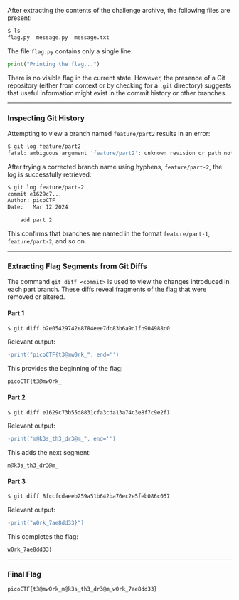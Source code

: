 

After extracting the contents of the challenge archive, the following files are present:

```bash
$ ls
flag.py  message.py  message.txt
```

The file `flag.py` contains only a single line:

```python
print("Printing the flag...")
```

There is no visible flag in the current state. However, the presence of a Git repository (either from context or by checking for a `.git` directory) suggests that useful information might exist in the commit history or other branches.

---

### Inspecting Git History

Attempting to view a branch named `feature/part2` results in an error:

```bash
$ git log feature/part2
fatal: ambiguous argument 'feature/part2': unknown revision or path not in the working tree.
```

After trying a corrected branch name using hyphens, `feature/part-2`, the log is successfully retrieved:

```bash
$ git log feature/part-2
commit e1629c7...
Author: picoCTF
Date:   Mar 12 2024

    add part 2
```

This confirms that branches are named in the format `feature/part-1`, `feature/part-2`, and so on.

---

### Extracting Flag Segments from Git Diffs

The command `git diff <commit>` is used to view the changes introduced in each part branch. These diffs reveal fragments of the flag that were removed or altered.

#### Part 1

```bash
$ git diff b2e05429742e8784eee7dc83b6a9d1fb904988c0
```

Relevant output:

```diff
-print("picoCTF{t3@mw0rk_", end='')
```

This provides the beginning of the flag:

```
picoCTF{t3@mw0rk_
```

#### Part 2

```bash
$ git diff e1629c73b55d8831cfa3cda13a74c3e8f7c9e2f1
```

Relevant output:

```diff
-print("m@k3s_th3_dr3@m_", end='')
```

This adds the next segment:

```
m@k3s_th3_dr3@m_
```

#### Part 3

```bash
$ git diff 8fccfcdaeeb259a51b642ba76ec2e5feb086c057
```

Relevant output:

```diff
-print("w0rk_7ae8dd33}")
```

This completes the flag:

```
w0rk_7ae8dd33}
```

---

### Final Flag



```
picoCTF{t3@mw0rk_m@k3s_th3_dr3@m_w0rk_7ae8dd33}
```



